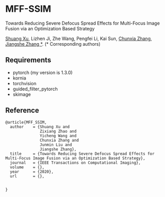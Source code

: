 # MFF-SSIM
Towards Reducing Severe Defocus Spread Effects for Multi-Focus Image Fusion via an Optimization Based Strategy

[Shuang Xu](https://xsxjtu.github.io/), Lizhen Ji, Zhe Wang, Pengfei Li, Kai Sun, [Chunxia Zhang](https://www.researchgate.net/profile/Chun_Xia_Zhang/), [Jiangshe Zhang *](http://gr.xjtu.edu.cn/web/jszhang/). (* Corresponding authors)

## Requirements
- pytorch (my version is 1.3.0)
- kornia
- torchvision
- guided_filter_pytorch
- skimage

## Reference
```
@article{MFF_SSIM,
  author    = {Shuang Xu and
               Zixiang Zhao and
               Yicheng Wang and
               Chunxia Zhang and
               Junmin Liu and
               Jiangshe Zhang},
  title     = {Towards Reducing Severe Defocus Spread Effects for Multi-Focus Image Fusion via an Optimization Based Strategy},
  journal   = {IEEE Transactions on Computational Imaging},
  volume    = {},
  year      = {2020},
  url       = {},


}
```
